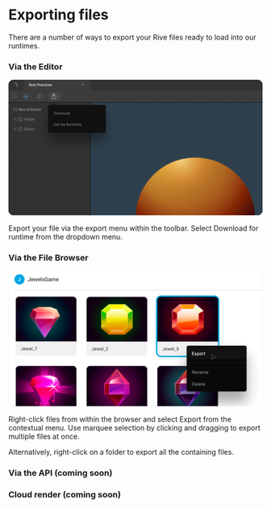 # Exporting files

There are a number of ways to export your Rive files ready to load into our runtimes.

### **Via the Editor**

![](../../.gitbook/assets/export_menu.png)

Export your file via the export menu within the toolbar. Select Download for runtime from the dropdown menu.

### **Via the File Browser**

![](../../.gitbook/assets/export%20%281%29.png)

Right-click files from within the browser and select Export from the contextual menu. Use marquee selection by clicking and dragging to export multiple files at once.

Alternatively, right-click on a folder to export all the containing files.

### **Via the API \(coming soon\)**

### **Cloud render \(coming soon\)**


